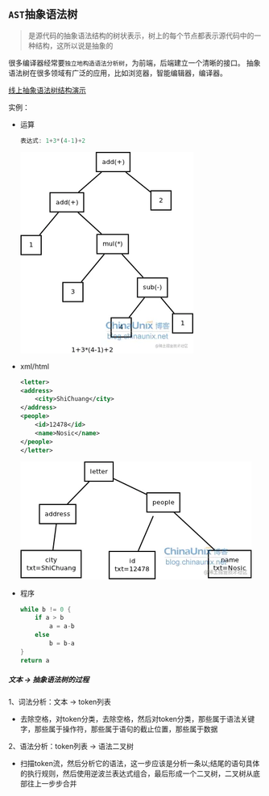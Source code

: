 ## `AST`抽象语法树

> 是源代码的抽象语法结构的树状表示，树上的每个节点都表示源代码中的一种结构，这所以说是抽象的

很多编译器经常要`独立地构造语法分析树`，为前端，后端建立一个清晰的接口。 抽象语法树在很多领域有广泛的应用，比如浏览器，智能编辑器，编译器。

[线上抽象语法树结构演示](https://astexplorer.net/)

实例：
- 运算
    ```js
    表达式: 1+3*(4-1)+2
    ```
    ![alt](../images/ast_1.jpg)

- xml/html
    ```xml
    <letter>
    <address>
        <city>ShiChuang</city>
    </address>
    <people>
        <id>12478</id>
        <name>Nosic</name>
    </people>
    </letter>
    ```
    ![alt](../images/ast_2.jpg)

- 程序
    ```java
    while b != 0 {
        if a > b
            a = a-b
        else
            b = b-a
    }
    return a
    ```
##### 文本 -> 抽象语法树的过程
1、词法分析：文本 -> token列表
  - 去除空格，对token分类，去除空格，然后对token分类，那些属于语法关键字，那些属于操作符，那些属于语句的截止位置，那些属于数据


2、语法分析：token列表 -> 语法二叉树
  - 扫描token流，然后分析它的语法，这一步应该是分析一条以;结尾的语句具体的执行规则，然后使用逆波兰表达式组合，最后形成一个二叉树，二叉树从底部往上一步步合并